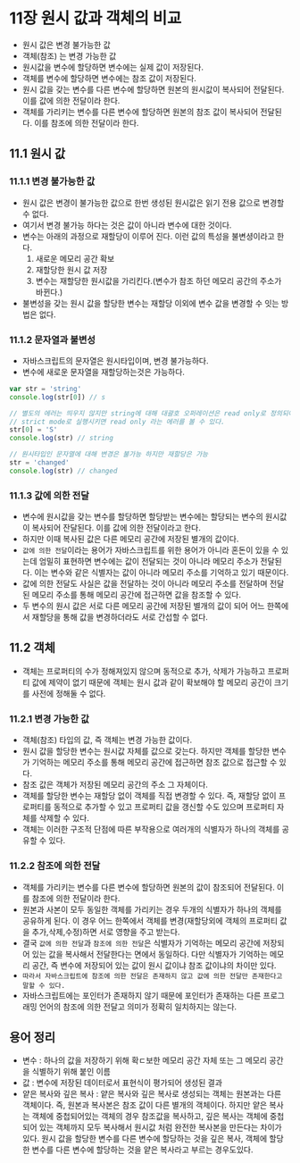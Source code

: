 
# 11장 원시 값과 객체의 비교
- 원시 값은 변경 불가능한 값
- 객체(참조) 는 변경 가능한 값
- 원시값을 변수에 할당하면 변수에는 실제 값이 저장된다.
- 객체를 변수에 할당하면 변수에는 참조 값이 저장된다.
- 원시 값을 갖는 변수를 다른 변수에 할당하면 원본의 원시값이 복사되어 전달된다. 이를 값에 의한 전달이라 한다.
- 객체를 가리키는 변수를 다른 변수에 할당하면 원본의 참조 값이 복사되어 전달된다. 이를 참조에 의한 전달이라 한다.

## 11.1 원시 값
### 11.1.1 변경 불가능한 값
- 원시 값은 변경이 불가능한 값으로 한번 생성된 원시값은 읽기 전용 값으로 변경할 수 없다.
- 여기서 변경 불가능 하다는 것은 값이 아니라 변수에 대한 것이다.
- 변수는 아래의 과정으로 재할당이 이루어 진다. 이런 값의 특성을 불변셩이라고 한다.
	1. 새로운 메모리 공간 확보
	2. 재할당한 원시 값 저장
	3. 변수는 재할당한 원시값을 가리킨다.(변수가 참조 하던 메모리 공간의 주소가 바뀐다.)
- 불변성을 갖는 원시 값을 할당한 변수는 재할당 이외에 변수 값을 변경할 수 잇는 방법은 없다.
### 11.1.2 문자열과 불변성
- 자바스크립트의 문자열은 원시타입이며, 변경 불가능하다.
- 변수에 새로운 문자열을 재할당하는것은 가능하다.
```js
var str = 'string'
console.log(str[0]) // s

// 별도의 에러는 띄우지 않지만 string에 대해 대괄호 오퍼레이션은 read only로 정의되어 있다.
// strict mode로 실행시키면 read only 라는 에러를 볼 수 있다.
str[0] = 'S'
console.log(str) // string

// 원시타입인 문자열에 대해 변경은 불가능 하지만 재할당은 가능
str = 'changed'
console.log(str) // changed
```
### 11.1.3 값에 의한 전달
- 변수에 원시값을 갖는 변수를 할당하면 할당받는 변수에는 할당되는 변수의 원시값이 복사되어 잔달된다. 이를 값에 의한 전달이라고 한다.
- 하지만 이때 복사된 값은 다른 메모리 공간에 저장된 별개의 값이다.
- `값에 의한 전달`이라는 용어가 자바스크립트를 위한 용어가 아니라 혼돈이 있을 수 있는데 엄밀히 표현하면 변수에는 값이 전달되는 것이 아니라 메모리 주소가 전달된다. 이는 변수와 같은 식별자는 값이 아니라 메모리 주소를 기억하고 있기 때문이다.
- 값에 의한 전달도 사실은 값을 전달하는 것이 아니라 메모리 주소를 전달하며 전달된 메모리 주소를 통해 메모리 공간에 접근하면 값을 참조할 수 있다. 
- 두 변수의 원시 값은 서로 다른 메모리 공간에 저장된 별개의 값이 되어 어느 한쪽에서 재할당을 통해 값을 변경하더라도 서로 간섭할 수 없다.

## 11.2 객체
- 객체는 프로퍼티의 수가 정해져있지 않으며 동적으로 추가, 삭제가 가능하고 프로퍼티 값에 제약이 없기 때문에 객체는 원시 값과 같이 확보해야 할 메모리 공간이 크기를 사전에 정해둘 수 없다.

### 11.2.1 변경 가능한 값
- 객체(참조) 타입의 값, 즉 객체는 변경 가능한 값이다.
- 원시 값을 할당한 변수는 원시값 자체를 값으로 갖는다. 하지만 객체를 할당한 변수가 기억하는 메모리 주소를 통해 메모리 공간에 접근하면 참조 값으로 접근할 수 있다.
- 참조 값은 객체가 저장된 메모리 공간의 주소 그 자체이다.
- 객체를 할당한 변수는 재할당 없이 객체를 직접 변경할 수 있다. 즉, 재할당 없이 프로퍼티를 동적으로 추가할 수 있고 프로퍼티 값을 갱신할 수도 있으며 프로퍼티 자체를 삭제할 수 있다.
- 객체는 이러한 구조적 단점에 따른 부작용으로 여러개의 식별자가 하나의 객체를 공유할 수 있다.

### 11.2.2 참조에 의한 전달
- 객체를 가리키는 변수를 다른 변수에 할당하면 원본의 값이 참조되어 전달된다. 이를 참조에 의한 전달이라 한다.
- 원본과 사본이 모두 동일한 객체를 가리키는 경우 두개의 식별자가 하나의 객체를 공유하게 된다. 이 경우 어느 한쪽에서 객체를 변경(재할당외에 객체의 프로퍼티 값을 추가,삭제,수정)하면 서로 영향을 주고 받는다.
- 결국 `값에 의한 전달`과 `참조에 의한 전달`은 식별자가 기억하는 메모리 공간에 저장되어 있는 값을 복사해서 전달한다는 면에서 동일하다. 다만 식별자가 기억하는 메모리 공간, 즉 변수에 저장되어 있는 값이 원시 값이냐 참조 값이냐의 차이만 있다.
- `따라서 자바스크립트에 참조에 의한 전달은 존재하지 않고 값에 의한 전달만 존재한다고 말할 수 있다.`
- 자바스크립트에는 포인터가 존재하지 않기 때문에 포인터가 존재하는 다른 프로그래밍 언어의 참조에 의한 전달고 의미가 정확히 일치하지는 않는다.

## 용어 정리
- 변수 :  하나의 값을 저장하기 위해 확ㄷ보한 메모리 공간 자체 또는 그 메모리 공간을 식별하기 위해 붙인 이름
- 값 : 변수에 저장된 데이터로서 표현식이 평가되어 생성된 결과
- 얕은 복사와 깊은 복사 : 얕은 복사와 깊은 복사로 생성되는 객체는 원본과는 다른 객체이다. 즉, 원본과 복사본은 참조 값이 다른 별개의 객체이다. 하지만 얕은 복사는 객체에 중첩되어있는 객체의 경우 참조값을 복사하고, 깊은 복사는 객체에 중첩되어 있는 객체까지 모두 복사해서 원시값 처럼 완전한 복사본을 만든다는 차이가 있다. 원시 값을 할당한 변수를 다른 변수에 할당하는 것을 깊은 복사, 객체에 할당한 변수를 다른 변수에 할당하는 것을 얕은 복사라고 부르는 경우도있다.
